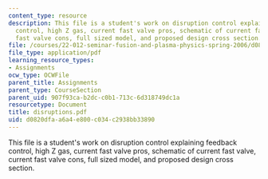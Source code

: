 ```yaml
---
content_type: resource
description: This file is a student's work on disruption control explaining feedback
  control, high Z gas, current fast valve pros, schematic of current fast valve, current
  fast valve cons, full sized model, and proposed design cross section.
file: /courses/22-012-seminar-fusion-and-plasma-physics-spring-2006/d0820dfaa6a4e800c034c2938bb33890_disruptions.pdf
file_type: application/pdf
learning_resource_types:
- Assignments
ocw_type: OCWFile
parent_title: Assignments
parent_type: CourseSection
parent_uid: 907f93ca-b2dc-c0b1-713c-6d318749dc1a
resourcetype: Document
title: disruptions.pdf
uid: d0820dfa-a6a4-e800-c034-c2938bb33890
---
```

This file is a student's work on disruption control explaining feedback control, high Z gas, current fast valve pros, schematic of current fast valve, current fast valve cons, full sized model, and proposed design cross section.

